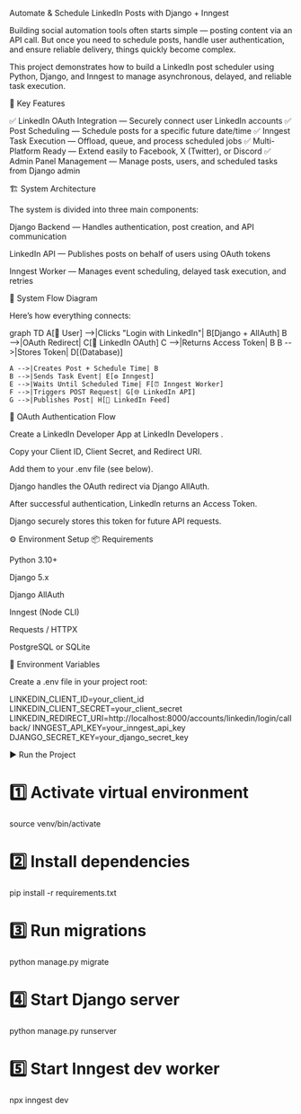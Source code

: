 Automate & Schedule LinkedIn Posts with Django + Inngest

Building social automation tools often starts simple — posting content via an API call.
But once you need to schedule posts, handle user authentication, and ensure reliable delivery, things quickly become complex.

This project demonstrates how to build a LinkedIn post scheduler using Python, Django, and Inngest to manage asynchronous, delayed, and reliable task execution.

🧩 Key Features

✅ LinkedIn OAuth Integration — Securely connect user LinkedIn accounts
✅ Post Scheduling — Schedule posts for a specific future date/time
✅ Inngest Task Execution — Offload, queue, and process scheduled jobs
✅ Multi-Platform Ready — Extend easily to Facebook, X (Twitter), or Discord
✅ Admin Panel Management — Manage posts, users, and scheduled tasks from Django admin

🏗️ System Architecture

The system is divided into three main components:

Django Backend — Handles authentication, post creation, and API communication

LinkedIn API — Publishes posts on behalf of users using OAuth tokens

Inngest Worker — Manages event scheduling, delayed task execution, and retries

🔄 System Flow Diagram

Here’s how everything connects:

graph TD
    A[👤 User] -->|Clicks "Login with LinkedIn"| B[Django + AllAuth]
    B -->|OAuth Redirect| C[🔗 LinkedIn OAuth]
    C -->|Returns Access Token| B
    B -->|Stores Token| D[(Database)]

    A -->|Creates Post + Schedule Time| B
    B -->|Sends Task Event| E[⚙️ Inngest]
    E -->|Waits Until Scheduled Time| F[⏰ Inngest Worker]
    F -->|Triggers POST Request| G[🌐 LinkedIn API]
    G -->|Publishes Post| H[📰 LinkedIn Feed]

🔐 OAuth Authentication Flow

Create a LinkedIn Developer App at LinkedIn Developers
.

Copy your Client ID, Client Secret, and Redirect URI.

Add them to your .env file (see below).

Django handles the OAuth redirect via Django AllAuth.

After successful authentication, LinkedIn returns an Access Token.

Django securely stores this token for future API requests.

⚙️ Environment Setup
📦 Requirements

Python 3.10+

Django 5.x

Django AllAuth

Inngest (Node CLI)

Requests / HTTPX

PostgreSQL or SQLite

🔑 Environment Variables

Create a .env file in your project root:

LINKEDIN_CLIENT_ID=your_client_id
LINKEDIN_CLIENT_SECRET=your_client_secret
LINKEDIN_REDIRECT_URI=http://localhost:8000/accounts/linkedin/login/callback/
INNGEST_API_KEY=your_inngest_api_key
DJANGO_SECRET_KEY=your_django_secret_key

▶️ Run the Project
# 1️⃣ Activate virtual environment
source venv/bin/activate

# 2️⃣ Install dependencies
pip install -r requirements.txt

# 3️⃣ Run migrations
python manage.py migrate

# 4️⃣ Start Django server
python manage.py runserver

# 5️⃣ Start Inngest dev worker
npx inngest dev
